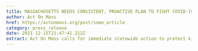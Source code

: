 ```yaml
---
title: MASSACHUSETTS NEEDS CONSISTENT, PROACTIVE PLAN TO FIGHT COVID-19
author: Act On Mass
href: https://actonmass.org/post/some_article
category: press_release
date: 2021-12-15T21:47:41.212Z
extract: Act On Mass calls for immediate statewide action to protect kids & families.
---
```


